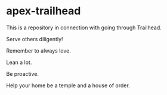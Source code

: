 # apex-trailhead
This is a repository in connection with going through Trailhead.

Serve others diligently!

Remember to always love.

Lean a lot.

Be proactive.

Help your home be a temple and a house of order.